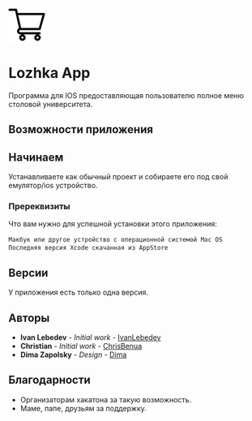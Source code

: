 <a href="https://github.com/ChrisBenua/LozhkaApp"><img src="https://raw.githubusercontent.com/ChrisBenua/LozhkaApp/master/LozhkaApp/Assets.xcassets/shopping-cart.imageset/shopping-cart%403x.png" title="Lozhka App" alt="Lozhka App"></a>
# Lozhka App

Программа для IOS предоставляющая пользователю полное меню столовой университета.

## Возможности приложения

## Начинаем

Устанавливаете как обычный проект и собираете его под свой емулятор/ios устройство.

### Пререквизиты

Что вам нужно для успешной установки этого приложения:

```
Макбук или другое устройство с операционной системой Mac OS
Последняя версия Xcode скачанная из AppStore
```

## Версии

У приложения есть только одна версия.

## Авторы

* **Ivan Lebedev** - *Initial work* - [IvanLebedev](https://github.com/gudleyd)
* **Christian** - *Initial work* - [ChrisBenua](https://github.com/ChrisBenua)
* **Dima Zapolsky** - *Design* - [Dima](https://github.com/DimaZapolsky)

## Благодарности

* Организаторам хакатона за такую возможность.
* Маме, папе, друзьям за поддержку.
